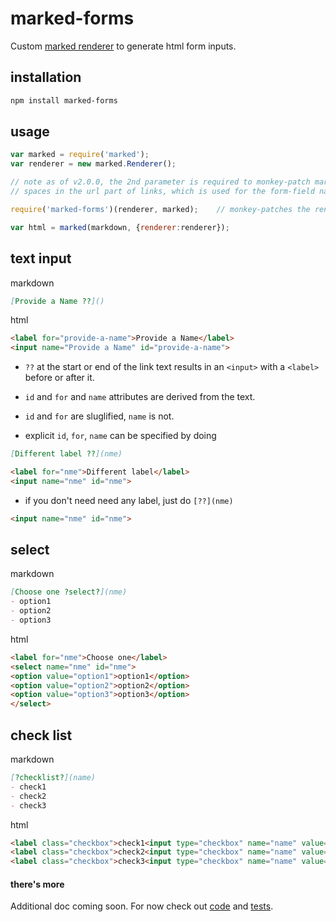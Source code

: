 # marked-forms

Custom [marked renderer](https://marked.js.org/#/USING_PRO.md#renderer) to generate html form inputs.

## installation

```sh
npm install marked-forms
```

## usage

```javascript
var marked = require('marked');
var renderer = new marked.Renderer();

// note as of v2.0.0, the 2nd parameter is required to monkey-patch marked to support
// spaces in the url part of links, which is used for the form-field name attribute.

require('marked-forms')(renderer, marked);    // monkey-patches the renderer

var html = marked(markdown, {renderer:renderer});
```

## **text** input

markdown

```md
[Provide a Name ??]()
```

html

```html
<label for="provide-a-name">Provide a Name</label>
<input name="Provide a Name" id="provide-a-name">
```

- `??` at the start or end of the link text results in an `<input>` with a `<label>` before or after it.

- `id` and `for` and `name` attributes are derived from the text.

- `id` and `for` are sluglified, `name` is not.

- explicit `id`, `for`, `name` can be specified by doing

```md
[Different label ??](nme)
```

```html
<label for="nme">Different label</label>
<input name="nme" id="nme">
```

- if you don't need need any label, just do `[??](nme)`

```html
<input name="nme" id="nme">
```


## **select**

markdown

```md
[Choose one ?select?](nme)
- option1
- option2
- option3
```

html

```html
<label for="nme">Choose one</label>
<select name="nme" id="nme">
<option value="option1">option1</option>
<option value="option2">option2</option>
<option value="option3">option3</option>
</select>
```

## **check list**

markdown

```md
[?checklist?](name)
- check1
- check2
- check3
```

html

```html
<label class="checkbox">check1<input type="checkbox" name="name" value="check1"></label>
<label class="checkbox">check2<input type="checkbox" name="name" value="check2"></label>
<label class="checkbox">check3<input type="checkbox" name="name" value="check3"></label>
```

#### there's more
Additional doc coming soon. For now check out [code](marked-forms.js) and [tests](test/test-marked-forms.js).


